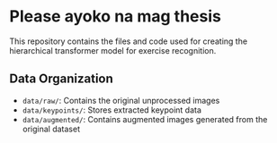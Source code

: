 # Please ayoko na mag thesis
This repository contains the files and code used for creating the hierarchical transformer model for exercise recognition.

## Data Organization

- `data/raw/`: Contains the original unprocessed images
- `data/keypoints/`: Stores extracted keypoint data
- `data/augmented/`: Contains augmented images generated from the original dataset